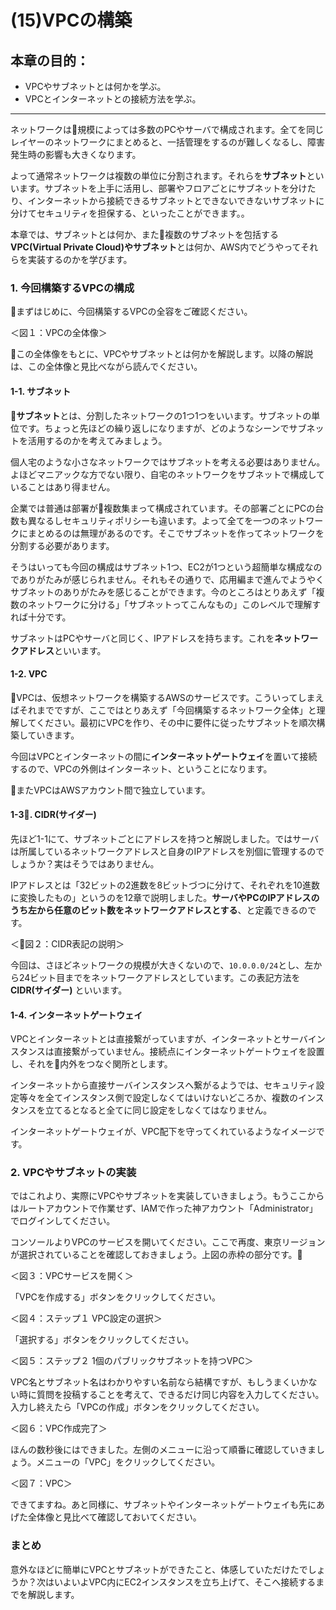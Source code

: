 # (15)VPCの構築

## 本章の目的：

- VPCやサブネットとは何かを学ぶ。
- VPCとインターネットとの接続方法を学ぶ。

***

ネットワークは規模によっては多数のPCやサーバで構成されます。全てを同じレイヤーのネットワークにまとめると、一括管理をするのが難しくなるし、障害発生時の影響も大きくなります。

よって通常ネットワークは複数の単位に分割されます。それらを**サブネット**といいます。サブネットを上手に活用し、部署やフロアごとにサブネットを分けたり、インターネットから接続できるサブネットとできないできないサブネットに分けてセキュリティを担保する、といったことができます。。

本章では、サブネットとは何か、また複数のサブネットを包括する**VPC(Virtual Private Cloud)やサブネット**とは何か、AWS内でどうやってそれらを実装するのかを学びます。

### 1. 今回構築するVPCの構成

まずはじめに、今回構築するVPCの全容をご確認ください。

＜図１：VPCの全体像＞

この全体像をもとに、VPCやサブネットとは何かを解説します。以降の解説は、この全体像と見比べながら読んでください。

#### 1-1. サブネット

**サブネット**とは、分割したネットワークの1つ1つをいいます。サブネットの単位です。ちょっと先ほどの繰り返しになりますが、どのようなシーンでサブネットを活用するのかを考えてみましょう。

個人宅のような小さなネットワークではサブネットを考える必要はありません。よほどマニアックな方でない限り、自宅のネットワークをサブネットで構成していることはあり得ません。

企業では普通は部署が複数集まって構成されています。その部署ごとにPCの台数も異なるしセキュリティポリシーも違います。よって全てを一つのネットワークにまとめるのは無理があるのです。そこでサブネットを作ってネットワークを分割する必要があります。

そうはいっても今回の構成はサブネット1つ、EC2が1つという超簡単な構成なのでありがたみが感じられません。それもその通りで、応用編まで進んでようやくサブネットのありがたみを感じることができます。今のところはとりあえず「複数のネットワークに分ける」「サブネットってこんなもの」このレベルで理解すれば十分です。

サブネットはPCやサーバと同じく、IPアドレスを持ちます。これを**ネットワークアドレス**といいます。

#### 1-2. VPC

VPCは、仮想ネットワークを構築するAWSのサービスです。こういってしまえばそれまでですが、ここではとりあえず「今回構築するネットワーク全体」と理解してください。最初にVPCを作り、その中に要件に従ったサブネットを順次構築していきます。

今回はVPCとインターネットの間に**インターネットゲートウェイ**を置いて接続するので、VPCの外側はインターネット、ということになります。

またVPCはAWSアカウント間で独立しています。

#### 1-3. CIDR(サイダー)

先ほど1-1にて、サブネットごとにアドレスを持つと解説しました。ではサーバは所属しているネットワークアドレスと自身のIPアドレスを別個に管理するのでしょうか？実はそうではありません。

IPアドレスとは「32ビットの2進数を8ビットづつに分けて、それぞれを10進数に変換したもの」というのを12章で説明しました。**サーバやPCのIPアドレスのうち左から任意のビット数をネットワークアドレスとする**、と定義できるのです。

＜図２：CIDR表記の説明＞

今回は、さほどネットワークの規模が大きくないので、```10.0.0.0/24```とし、左から24ビット目までをネットワークアドレスとしています。この表記方法を **CIDR(サイダー)** といいます。

#### 1-4. インターネットゲートウェイ

VPCとインターネットとは直接繋がっていますが、インターネットとサーバインスタンスは直接繋がっていません。接続点にインターネットゲートウェイを設置し、それを内外をつなぐ関所とします。

インターネットから直接サーバインスタンスへ繋がるようでは、セキュリティ設定等々を全てインスタンス側で設定しなくてはいけないどころか、複数のインスタンスを立てるとなると全てに同じ設定をしなくてはなりません。

インターネットゲートウェイが、VPC配下を守ってくれているようなイメージです。

### 2. VPCやサブネットの実装

ではこれより、実際にVPCやサブネットを実装していきましょう。もうここからはルートアカウントで作業せず、IAMで作った神アカウント「Administrator」でログインしてください。

コンソールよりVPCのサービスを開いてください。ここで再度、東京リージョンが選択されていることを確認しておきましょう。上図の赤枠の部分です。

＜図３：VPCサービスを開く＞

「VPCを作成する」ボタンをクリックしてください。

＜図４：ステップ１ VPC設定の選択＞

「選択する」ボタンをクリックしてください。

＜図５：ステップ２ 1個のパブリックサブネットを持つVPC＞

VPC名とサブネット名はわかりやすい名前なら結構ですが、もしうまくいかない時に質問を投稿することを考えて、できるだけ同じ内容を入力してください。入力し終えたら「VPCの作成」ボタンをクリックしてください。

＜図６：VPC作成完了＞

ほんの数秒後にはできました。左側のメニューに沿って順番に確認していきましょう。メニューの「VPC」をクリックしてください。

＜図７：VPC＞

できてますね。あと同様に、サブネットやインターネットゲートウェイも先にあげた全体像と見比べて確認しておいてください。

### まとめ

意外なほどに簡単にVPCとサブネットができたこと、体感していただけたでしょうか？次はいよいよVPC内にEC2インスタンスを立ち上げて、そこへ接続するまでを解説します。

